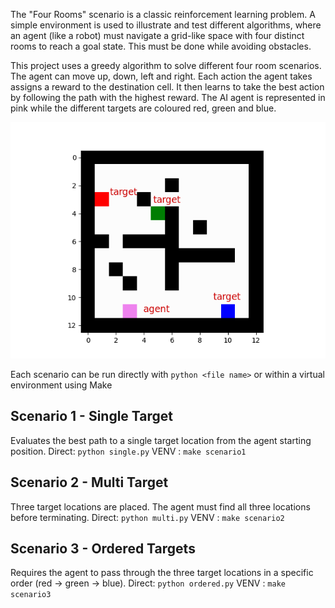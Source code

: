The "Four Rooms" scenario is a classic reinforcement learning problem. A simple environment is used to illustrate and test different algorithms, where an agent (like a robot) must navigate a grid-like space with four distinct rooms to reach a goal state. This must be done while avoiding obstacles.

This project uses a greedy algorithm to solve different four room scenarios. The agent can move up, down, left and right. Each action the agent takes assigns a reward to the destination cell. It then learns to take the best action by following the path with the highest reward. The AI agent is represented in pink while the different targets are coloured red, green and blue.

![Image showing maze setup](init_multi.png)

Each scenario can be run directly with `python <file name>` or within a virtual environment using Make

## Scenario 1 - Single Target

Evaluates the best path to a single target location from the agent starting position.
Direct: `python single.py`
VENV : `make scenario1`

## Scenario 2 - Multi Target

Three target locations are placed. The agent must find all three locations before terminating.
Direct: `python multi.py`
VENV : `make scenario2`

## Scenario 3 - Ordered Targets

Requires the agent to pass through the three target locations in a specific order (red -> green -> blue).
Direct: `python ordered.py`
VENV : `make scenario3`